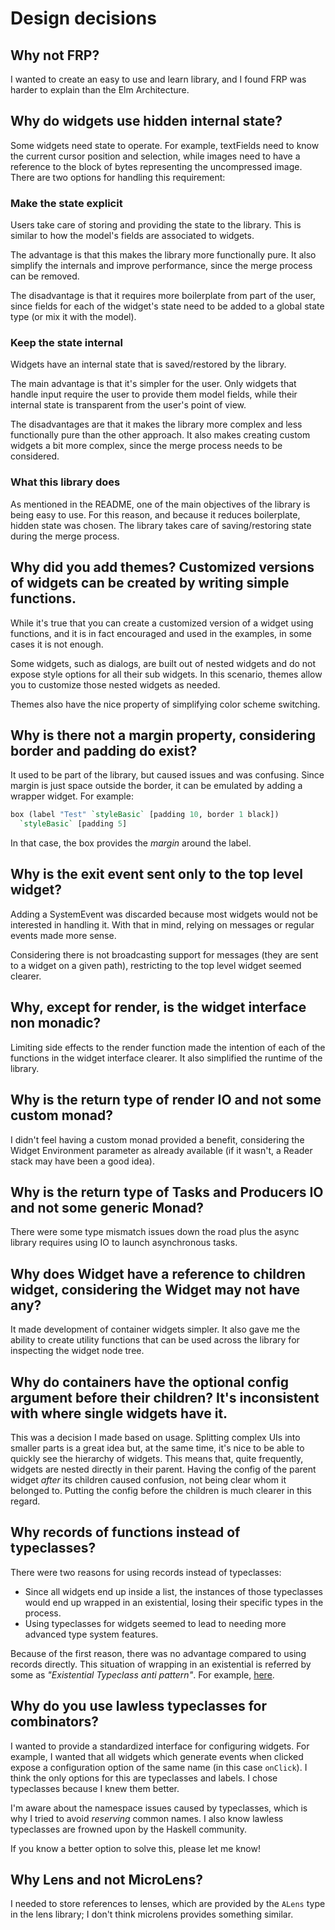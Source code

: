 # Design decisions

## Why not FRP?

I wanted to create an easy to use and learn library, and I found FRP was harder
to explain than the Elm Architecture.

## Why do widgets use hidden internal state?

Some widgets need state to operate. For example, textFields need to know the
current cursor position and selection, while images need to have a reference to
the block of bytes representing the uncompressed image. There are two options
for handling this requirement:

### Make the state explicit

Users take care of storing and providing the state to the library. This is
similar to how the model's fields are associated to widgets.

The advantage is that this makes the library more functionally pure. It also
simplify the internals and improve performance, since the merge process can be
removed.

The disadvantage is that it requires more boilerplate from part of the user,
since fields for each of the widget's state need to be added to a global state
type (or mix it with the model).

### Keep the state internal

Widgets have an internal state that is saved/restored by the library.

The main advantage is that it's simpler for the user. Only widgets that handle
input require the user to provide them model fields, while their internal state
is transparent from the user's point of view.

The disadvantages are that it makes the library more complex and less
functionally pure than the other approach. It also makes creating custom widgets
a bit more complex, since the merge process needs to be considered.

### What this library does

As mentioned in the README, one of the main objectives of the library is being
easy to use. For this reason, and because it reduces boilerplate, hidden state
was chosen. The library takes care of saving/restoring state during the merge
process.

## Why did you add themes? Customized versions of widgets can be created by writing simple functions.

While it's true that you can create a customized version of a widget using
functions, and it is in fact encouraged and used in the examples, in some cases
it is not enough.

Some widgets, such as dialogs, are built out of nested widgets and do not expose
style options for all their sub widgets. In this scenario, themes allow you to
customize those nested widgets as needed.

Themes also have the nice property of simplifying color scheme switching.

## Why is there not a margin property, considering border and padding do exist?

It used to be part of the library, but caused issues and was confusing. Since
margin is just space outside the border, it can be emulated by adding a wrapper
widget. For example:

```haskell
box (label "Test" `styleBasic` [padding 10, border 1 black])
  `styleBasic` [padding 5]
```

In that case, the box provides the _margin_ around the label.

## Why is the exit event sent only to the top level widget?

Adding a SystemEvent was discarded because most widgets would not be interested
in handling it. With that in mind, relying on messages or regular events made
more sense.

Considering there is not broadcasting support for messages (they are sent to
a widget on a given path), restricting to the top level widget seemed clearer.

## Why, except for render, is the widget interface non monadic?

Limiting side effects to the render function made the intention of each of the
functions in the widget interface clearer. It also simplified the runtime of the
library.

## Why is the return type of render IO and not some custom monad?

I didn't feel having a custom monad provided a benefit, considering the Widget
Environment parameter as already available (if it wasn't, a Reader stack may
have been a good idea).

## Why is the return type of Tasks and Producers IO and not some generic Monad?

There were some type mismatch issues down the road plus the async library
requires using IO to launch asynchronous tasks.

## Why does Widget have a reference to children widget, considering the Widget may not have any?

It made development of container widgets simpler. It also gave me the ability to
create utility functions that can be used across the library for inspecting the
widget node tree.

## Why do containers have the optional config argument before their children? It's inconsistent with where single widgets have it.

This was a decision I made based on usage. Splitting complex UIs into smaller
parts is a great idea but, at the same time, it's nice to be able to quickly see
the hierarchy of widgets. This means that, quite frequently, widgets are nested
directly in their parent. Having the config of the parent widget _after_ its
children caused confusion, not being clear whom it belonged to. Putting the
config before the children is much clearer in this regard.

## Why records of functions instead of typeclasses?

There were two reasons for using records instead of typeclasses:

- Since all widgets end up inside a list, the instances of those typeclasses
  would end up wrapped in an existential, losing their specific types in the
  process.
- Using typeclasses for widgets seemed to lead to needing more advanced type
  system features.

Because of the first reason, there was no advantage compared to using records
directly. This situation of wrapping in an existential is referred by some as
_"Existential Typeclass anti pattern"_. For example,
[here](https://lukepalmer.wordpress.com/2010/01/24/haskell-antipattern-existential-typeclass).

## Why do you use lawless typeclasses for combinators?

I wanted to provide a standardized interface for configuring widgets. For
example, I wanted that all widgets which generate events when clicked expose a
configuration option of the same name (in this case `onClick`). I think the only
options for this are typeclasses and labels. I chose typeclasses because I knew
them better.

I'm aware about the namespace issues caused by typeclasses, which is why I tried
to avoid _reserving_ common names. I also know lawless typeclasses are frowned
upon by the Haskell community.

If you know a better option to solve this, please let me know!

## Why Lens and not MicroLens?

I needed to store references to lenses, which are provided by the `ALens` type
in the lens library; I don't think microlens provides something similar.
